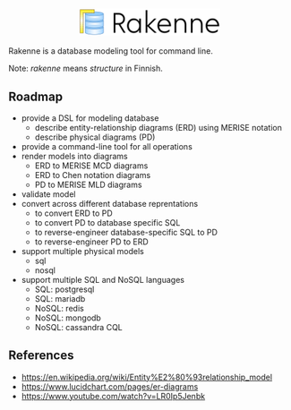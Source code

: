 
# <img src="doc/logo-display-only.svg" width="50%" style="display: block; margin: 0 auto;" alt="Rakenne" />

Rakenne is a database modeling tool for command line.

Note: _rakenne_ means _structure_ in Finnish.

## Roadmap

* provide a DSL for modeling database
  * describe entity-relationship diagrams (ERD) using MERISE notation
  * describe physical diagrams (PD)
* provide a command-line tool for all operations
* render models into diagrams
  * ERD to MERISE MCD diagrams
  * ERD to Chen notation diagrams
  * PD to MERISE MLD diagrams
* validate model
* convert across different database reprentations
  * to convert ERD to PD
  * to convert PD to database specific SQL
  * to reverse-engineer database-specific SQL to PD
  * to reverse-engineer PD to ERD
* support multiple physical models
  * sql
  * nosql
* support multiple SQL and NoSQL languages
  * SQL: postgresql
  * SQL: mariadb
  * NoSQL: redis
  * NoSQL: mongodb
  * NoSQL: cassandra CQL


## References

* https://en.wikipedia.org/wiki/Entity%E2%80%93relationship_model
* https://www.lucidchart.com/pages/er-diagrams
* https://www.youtube.com/watch?v=LR0Ip5Jenbk
